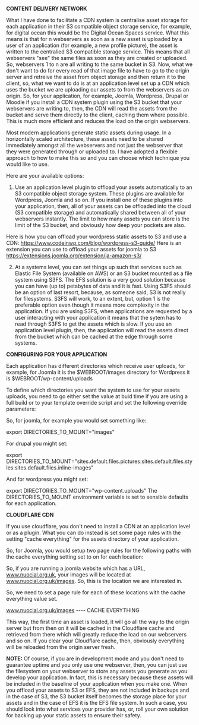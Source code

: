 **CONTENT DELIVERY NETWORK**

What I have done to facilitate a CDN system is centralise asset storage for each application in their S3 compatible object storage service, for example, for digital ocean this would be the Digital Ocean Spaces service. What this means is that for n webservers as soon as a new asset is uploaded by a user of an application (for example, a new profile picture), the asset is written to the centralied S3 compatible storage service. This means that all webservers "see" the same files as soon as they are created or uploaded. So, webservers 1 to n are all writing to the same bucket in S3. Now, what we don't want to do for every read of that image file to have to go to the origin server and retreive the asset from object storage and then return it to the client, so, what we want to do is at an application level set up a CDN which uses the bucket we are uploading our assets to from the webservers as an origin. So, for your application, for example, Joomla, Wordpress, Drupal or Moodle if you install a CDN system plugin using the S3 bucket that your webservers are writing to, then, the CDN will read the assets from the bucket and serve them directly to the client, caching them where possible. This is much more efficient and reduces the load on the origin webservers.

Most modern applications generate static assets during usage. In a horizontally scaled architecture, these assets need to be shared immediately amongst all the webservers and not just the webserver that they were generated through or uploaded to. I have adopted a flexible approach to how to make this so and you can choose which technique you would like to use.

Here are your available options:

1. Use an application level plugin to offload your assets automatically to an S3 compatible object storage system. These plugins are available for Wordpress, Joomla and so on. If you install one of these plugins into your application, then, all of your assets can be offloaded into the cloud (S3 compatible storage) and automatically shared between all of your webservers instantly. The limit to how many assets you can store is the limit of the S3 bucket, and obviously how deep your pockets are also. 

Here is how you can offload your wordpress static assets to S3 and use a CDN:  https://www.codeinwp.com/blog/wordpress-s3-guide/
Here is an extension you can use to offload your assets for joomla to S3 https://extensions.joomla.org/extension/ja-amazon-s3/

2. At a systems level, you can set things up such that services such as Elastic File System (available on AWS) or an S3 bucket mounted as a file system using S3FS. The EFS solution is a very good solution because you can have (up to) petabytes of data and it is fast. Using S3FS should be an option of last resort, because, as someone said, S3 is not really for filesystems. S3FS will work, to an extent, but, option 1 is the preferable option even though it means more complexity in the application. If you are using S3FS, when applications are requested by a user interacting with your application it means that the sytem has to read through S3FS to get the assets which is slow. If you use an application level plugin, then, the application will read the assets direct from the bucket which can be cached at the edge through some systems.

**CONFIGURING FOR YOUR APPLICATION**

Each application has different directories which receive user uploads, for example, for Joomla it is the $WEBROOT/images directory for Wordpress it is $WEBROOT/wp-content/uploads

To define which directories you want the system to use for your assets uploads, you need to go either set the value at buid time if you are using a full build or to your template override script and set the following override parameters:

So, for joomla, for example you would set something like:

export DIRECTORIES_TO_MOUNT="images"

For drupal you might set:

export DIRECTORIES_TO_MOUNT="sites.default.files.pictures:sites.default.files.styles:sites.default.files.inline-images"  

And for wordpress you might set:

export DIRECTORIES_TO_MOUNT="wp-content.uploads"
The DIRECTORIES_TO_MOUNT environment variable is set to sensible defaults for each application.

**CLOUDFLARE CDN**

If you use cloudflare, you don't need to install a CDN at an application level or as a plugin. What you can do instead is set some page rules with the setting "cache everything" for the assets directory of your application.

So, for Joomla, you would setup two page rules for the following paths with the cache everything setting set to on for each location:

So, if you are running a joomla website which has a URL, www.nuocial.org.uk, your images will be located at www.nuocial.org.uk/images. So, this is the  location we are interested in.

So, we need to set a page rule for each of these locations with the cache everything value set.

www.nuocial.org.uk/images ---- CACHE EVERYTHING

This way, the first time an asset is loaded, it will go all the way to the origin server but from then on it will be cached in the Cloudflare cache and retrieved from there which will greatly reduce the load on our webservers and so on. If you clear your Cloudflare cache, then, obviously everything will be reloaded from the origin server fresh.

**NOTE:** Of course, if you are in development mode and you don't need to guarantee uptime and you only use one webserver, then, you can just use the filesystem on your webserver to store any assets you generate as you develop your application. In fact, this is necessary because these assets will be included in the baseline of your application when you make one. When you offload your assets to S3 or EFS, they are not included in backups and in the case of S3, the S3 bucket itself becomes the storage place for your assets and in the case of EFS it is the EFS file system. In such a case, you should look into what services your provider has, or, roll your own solution for backing up your static assets to ensure their safety. 
